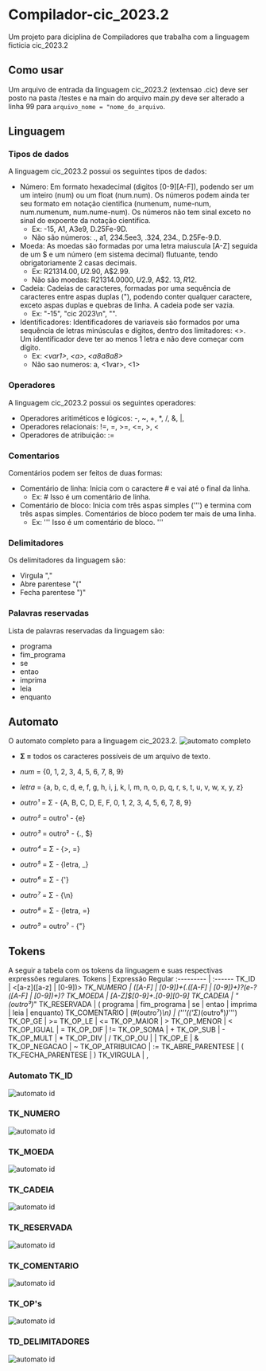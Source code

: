 # Compilador-cic_2023.2
Um projeto para diciplina de Compiladores que trabalha com a linguagem ficticia cic_2023.2

## Como usar
Um arquivo de entrada da linguagem cic_2023.2 (extensao .cic) deve ser posto na pasta /testes e na main do arquivo main.py deve ser alterado a linha 99 para `arquivo_nome = "nome_do_arquivo`.
## Linguagem

### Tipos de dados
A linguagem cic_2023.2 possui os seguintes tipos de dados:
 * Número: Em formato hexadecimal (digitos [0-9][A-F]), podendo ser um um inteiro (num) ou um float (num.num). Os números podem ainda ter seu formato em notação cientifica (numenum, nume-num, num.numenum, num.nume-num). Os números não tem sinal exceto no sinal do expoente da notação cientifica.
      * Ex: -15, A1, A3e9, D.25Fe-9D.
      * Não são números: ., a1, 234.5ee3, .324, 234., D.25Fe-9.D.
 * Moeda: As moedas são formadas por uma letra maiuscula [A-Z] seguida de um $ e um número (em sistema decimal) flutuante, tendo obrigatoriamente 2 casas decimais.
      * Ex: R$21314.00, U$2.90, A$2.99.
      * Não são moedas: R$21314.0000, U$2.9, A$2. $13, R$12.
 * Cadeia: Cadeias de caracteres, formadas por uma sequência de caracteres entre aspas duplas ("), podendo conter qualquer caractere, exceto aspas duplas e quebras de linha. A cadeia pode ser vazia.
      * Ex: "-15", "cic 2023\n", "".
 * Identificadores: Identificadores de variaveis são formados por uma sequência de letras minúsculas e dígitos, dentro dos limitadores: <>. Um identificador deve ter ao menos 1 letra e não deve começar com dígito.
      * Ex: *<*var1*>*, *<*a*>*, *<*a8a8a8*>*
      * Não sao numeros: a, <1var>, <1>

### Operadores
A linguagem cic_2023.2 possui os seguintes operadores:
* Operadores aritiméticos e lógicos: -, ~, +, *, /, &, |, 
* Operadores relacionais: !=, =, >=, <=, >, <
* Operadores de atribuição: := 
### Comentarios
Comentários podem ser feitos de duas formas:
* Comentário de linha: Inicia com o caractere # e vai até o final da linha.
    * Ex: # Isso é um comentário de linha.
* Comentário de bloco: Inicia com três aspas simples (''') e termina com três aspas simples. Comentários de bloco podem ter mais de uma linha.
    * Ex: ''' Isso é um comentário de bloco. '''
### Delimitadores
Os delimitadores da linguagem são:
* Virgula ","
* Abre parentese "("
* Fecha parentese ")" 
### Palavras reservadas
Lista de palavras reservadas da linguagem são:
* programa
* fim_programa
* se
* entao
* imprima
* leia
* enquanto

## Automato
O automato completo para a linguagem cic_2023.2.
![automato completo](https://github.com/everaldina/Compilador-cic_2023.2/blob/main/automato/AFD_completo.png?raw=true)
* **Σ =** todos os caracteres possíveis de um arquivo de texto.
* _num_ = {0, 1, 2, 3, 4, 5, 6, 7, 8, 9}
* _letra_ = {a, b, c, d, e, f, g, h, i, j, k, l, m, n, o, p, q, r, s, t, u, v, w, x, y, z}

* _outro¹_ = Σ - {A, B, C, D, E, F, 0, 1, 2, 3, 4, 5, 6, 7, 8, 9}

* _outro²_ = outro¹ - {e}

* _outro³_ = outro² - {., $}

* _outro⁴_ = Σ - {>, =}

* _outro⁵_ = Σ - {letra, _}

* _outro⁶_ = Σ - {'}

* _outro⁷_ = Σ - {\n}

* _outro⁸_ = Σ - {letra, =}

* _outro⁹_ = outro⁷ - {"}


## Tokens
A seguir a tabela com os tokens da linguagem e suas respectivas expressões regulares.
Tokens   | Expressão Regular
:--------- | :------ 
TK_ID | <[a-z]([a-z] &#124; [0-9])*>
TK_NUMERO | ([A-F] &#124; [0-9])+(.([A-F] &#124; [0-9])+)?(e-?([A-F] &#124; [0-9])+)? 
TK_MOEDA | [A-Z]$[0-9]+.[0-9][0-9]
TK_CADEIA | "(outro⁹)*"
TK_RESERVADA | ( programa &#124; fim_programa &#124; se &#124; entao &#124; imprima &#124; leia &#124; enquanto)
TK_COMENTARIO | (#(outro⁷)*\n) &#124; ('''(('Σ)*(outro⁶)*)*''')
TK_OP_GE | >=
TK_OP_LE | <=
TK_OP_MAIOR | >
TK_OP_MENOR | <
TK_OP_IGUAL | =
TK_OP_DIF | !=
TK_OP_SOMA | +
TK_OP_SUB | -
TK_OP_MULT | *
TK_OP_DIV | /
TK_OP_OU | &#124;
TK_OP_E | &
TK_OP_NEGACAO | ~
TK_OP_ATRIBUICAO | :=
TK_ABRE_PARENTESE | (
TK_FECHA_PARENTESE | )
TK_VIRGULA | ,

### Automato TK_ID
![automato id](https://github.com/everaldina/Compilador-cic_2023.2/blob/main/automato/TK_ID.png?raw=true)
### TK_NUMERO
![automato id](https://github.com/everaldina/Compilador-cic_2023.2/blob/main/automato/TK_NUMERO.png?raw=true)
### TK_MOEDA
![automato id](https://github.com/everaldina/Compilador-cic_2023.2/blob/main/automato/TK_MOEDA.png?raw=true)
### TK_CADEIA
![automato id](https://github.com/everaldina/Compilador-cic_2023.2/blob/main/automato/TK_CADEIA.png?raw=true)
### TK_RESERVADA
![automato id](https://github.com/everaldina/Compilador-cic_2023.2/blob/main/automato/TK_RESERVADO.png?raw=true)
### TK_COMENTARIO
![automato id](https://github.com/everaldina/Compilador-cic_2023.2/blob/main/automato/TK_COMENTARIO.png?raw=true)
### TK_OP's
![automato id](https://github.com/everaldina/Compilador-cic_2023.2/blob/main/automato/TK_OPERACAO.png?raw=true)
### TD_DELIMITADORES
![automato id](https://github.com/everaldina/Compilador-cic_2023.2/blob/main/automato/TK_DELIMITADOR.png?raw=true)